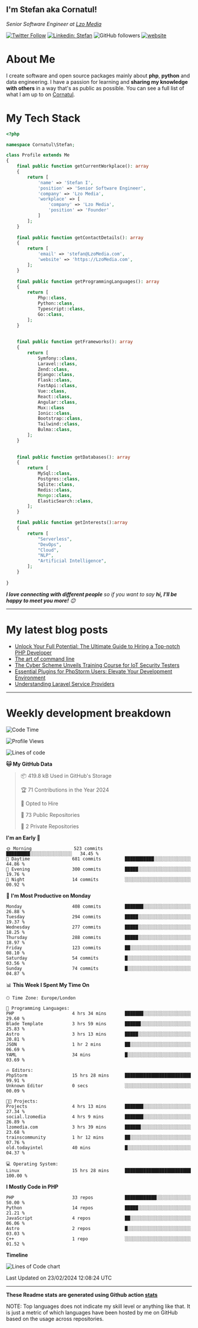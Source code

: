 <h2>I'm Stefan aka Cornatul! </h2>
<p><em>Senior Software Engineer at <a href="https:/lzomedia.com/">Lzo Media
</a>
</em></p>

[![Twitter Follow](https://img.shields.io/twitter/follow/cornatul?label=Follow)](https://twitter.com/intent/follow?screen_name=cornatul)
[![Linkedin: Stefan](https://img.shields.io/badge/cornatul-blue?style=flat-square&logo=Linkedin&logoColor=white&link=https://www.linkedin.com/in/cornatul/)](https://www.linkedin.com/in/cornatul/)
![GitHub followers](https://img.shields.io/github/followers/cornatul?label=Follow&style=social)
[![website](https://img.shields.io/badge/Website-46a2f1.svg?&style=flat-square&logo=Google-Chrome&logoColor=white&link=https://cornatul.com/)](https://cornatul.com/)



# About Me
I create software and open source packages mainly about **php**, **python** and data engineering. 
I have a passion for learning and **sharing my knowledge with others** in a way that's as public as possible. 
You can see a full list of what I am up to on [Cornatul](https://lzomedia.com).


# My Tech Stack

```php
<?php

namespace Cornatul\Stefan;

class Profile extends Me
{
    final public function getCurrentWorkplace(): array
    {
        return [
            'name' => 'Stefan I',
            'position' => 'Senior Software Engineer',
            'company' => 'Lzo Media',
            'workplace' => [
                'company' => 'Lzo Media',
                'position' => 'Founder'         
            ]
        ];
    }
    
    final public function getContactDetails(): array
    {
        return [
            'email' => 'stefan@LzoMedia.com',
            'website' => 'https://LzoMedia.com',
        ];
    }
    
    final public function getProgrammingLanguages(): array
    {
        return [
            Php::class,
            Python::class,
            Typescript::class,
            Go::class,
        ];
    }
    
    
    final public function getFrameworks(): array
    {
        return [
            Symfony::class,
            Laravel::class,
            Zend::class,
            Django::class,
            Flask::class,
            FastApi::class,
            Vue::class,
            React::class,
            Angular::class,
            Mux::class
            Ionic::class,
            Bootstrap::class,
            Tailwind::class,
            Bulma::class,
        ];
    }
    
    
    final public function getDatabases(): array
    {
        return [
            MySql::class,
            Postgres::class,
            Sqlite::class,
            Redis::class,
            Mongo::class,
            ElasticSearch::class,
        ];
    }

    final public function getInterests():array
    {
        return [
            "Serverless",
            "DevOps",
            "Cloud",
            "NLP",
            "Artificial Intelligence",
        ];
    }
   
}
```
 <em><b>I love connecting with different people</b> so if you want to say <b>hi, I'll be happy to meet you more!</b> 😊</em>

---
# My latest blog posts
<!-- BLOG-POST-LIST:START -->
- [Unlock Your Full Potential: The Ultimate Guide to Hiring a Top-notch PHP Developer](https://blog.lzomedia.com/unlock-your-full-potential-the-ultimate-guide-to-hiring-a-top-notch-php-developer/)
- [The art of command line](https://blog.lzomedia.com/the-art-of-command-line/)
- [The Cyber Scheme Unveils Training Course for IoT Security Testers](https://blog.lzomedia.com/the-cyber-scheme-unveils-training-course-for-iot-security-testers/)
- [Essential Plugins for PhpStorm Users: Elevate Your Development Environment](https://blog.lzomedia.com/essential-plugins-for-phpstorm-users-elevate-your-development-environment/)
- [Understanding Laravel Service Providers](https://blog.lzomedia.com/understanding-laravel-service-providers/)
<!-- BLOG-POST-LIST:END -->

---
# Weekly development breakdown
<!--START_SECTION:waka-->
![Code Time](http://img.shields.io/badge/Code%20Time-412%20hrs%205%20mins-blue)

![Profile Views](http://img.shields.io/badge/Profile%20Views-0-blue)

![Lines of code](https://img.shields.io/badge/From%20Hello%20World%20I%27ve%20Written-8.8%20million%20lines%20of%20code-blue)

**🐱 My GitHub Data** 

> 📦 419.8 kB Used in GitHub's Storage 
 > 
> 🏆 71 Contributions in the Year 2024
 > 
> 💼 Opted to Hire
 > 
> 📜 73 Public Repositories 
 > 
> 🔑 2 Private Repositories 
 > 
**I'm an Early 🐤** 

```text
🌞 Morning                523 commits         █████████░░░░░░░░░░░░░░░░   34.45 % 
🌆 Daytime                681 commits         ███████████░░░░░░░░░░░░░░   44.86 % 
🌃 Evening                300 commits         █████░░░░░░░░░░░░░░░░░░░░   19.76 % 
🌙 Night                  14 commits          ░░░░░░░░░░░░░░░░░░░░░░░░░   00.92 % 
```
📅 **I'm Most Productive on Monday** 

```text
Monday                   408 commits         ███████░░░░░░░░░░░░░░░░░░   26.88 % 
Tuesday                  294 commits         █████░░░░░░░░░░░░░░░░░░░░   19.37 % 
Wednesday                277 commits         █████░░░░░░░░░░░░░░░░░░░░   18.25 % 
Thursday                 288 commits         █████░░░░░░░░░░░░░░░░░░░░   18.97 % 
Friday                   123 commits         ██░░░░░░░░░░░░░░░░░░░░░░░   08.10 % 
Saturday                 54 commits          █░░░░░░░░░░░░░░░░░░░░░░░░   03.56 % 
Sunday                   74 commits          █░░░░░░░░░░░░░░░░░░░░░░░░   04.87 % 
```


📊 **This Week I Spent My Time On** 

```text
🕑︎ Time Zone: Europe/London

💬 Programming Languages: 
PHP                      4 hrs 34 mins       ███████░░░░░░░░░░░░░░░░░░   29.60 % 
Blade Template           3 hrs 59 mins       ██████░░░░░░░░░░░░░░░░░░░   25.83 % 
Astro                    3 hrs 13 mins       █████░░░░░░░░░░░░░░░░░░░░   20.81 % 
JSON                     1 hr 2 mins         ██░░░░░░░░░░░░░░░░░░░░░░░   06.69 % 
YAML                     34 mins             █░░░░░░░░░░░░░░░░░░░░░░░░   03.69 % 

🔥 Editors: 
PhpStorm                 15 hrs 28 mins      █████████████████████████   99.91 % 
Unknown Editor           0 secs              ░░░░░░░░░░░░░░░░░░░░░░░░░   00.09 % 

🐱‍💻 Projects: 
Projects                 4 hrs 13 mins       ███████░░░░░░░░░░░░░░░░░░   27.34 % 
social.lzomedia          4 hrs 9 mins        ███████░░░░░░░░░░░░░░░░░░   26.89 % 
lzomedia.com             3 hrs 39 mins       ██████░░░░░░░░░░░░░░░░░░░   23.68 % 
trainscommunity          1 hr 12 mins        ██░░░░░░░░░░░░░░░░░░░░░░░   07.76 % 
old.todayintel           40 mins             █░░░░░░░░░░░░░░░░░░░░░░░░   04.37 % 

💻 Operating System: 
Linux                    15 hrs 28 mins      █████████████████████████   100.00 % 
```

**I Mostly Code in PHP** 

```text
PHP                      33 repos            ████████████░░░░░░░░░░░░░   50.00 % 
Python                   14 repos            █████░░░░░░░░░░░░░░░░░░░░   21.21 % 
JavaScript               4 repos             ██░░░░░░░░░░░░░░░░░░░░░░░   06.06 % 
Astro                    2 repos             █░░░░░░░░░░░░░░░░░░░░░░░░   03.03 % 
C++                      1 repo              ░░░░░░░░░░░░░░░░░░░░░░░░░   01.52 % 
```



**Timeline**

![Lines of Code chart](https://raw.githubusercontent.com/cornatul/cornatul/master/assets/bar_graph.png)


 Last Updated on 23/02/2024 12:08:24 UTC
<!--END_SECTION:waka-->


---


**These Readme stats are generated using Github action [stats](https://github.com/cornatul/stats)**

NOTE: Top languages does not indicate my skill level or anything like that. 
It is just a metric of which languages have been hosted by me on GitHub based on the usage across repositories. 
